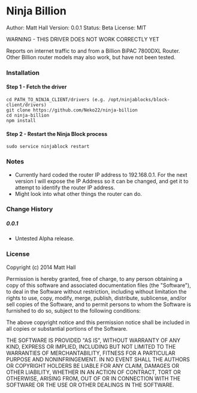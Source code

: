 Ninja Billion
=================
Author: Matt Hall
Version: 0.0.1
Status: Beta
License: MIT

WARNING - THIS DRIVER DOES NOT WORK CORRECTLY YET

Reports on internet traffic to and from a Billion BiPAC 7800DXL Router.
Other Billion router models may also work, but have not been tested.


### Installation
#### Step 1 - Fetch the driver
```
cd PATH_TO_NINJA_CLIENT/drivers (e.g. /opt/ninjablocks/block-client/drivers)
git clone https://github.com/Neko22/ninja-billion
cd ninja-billion
npm install
```


#### Step 2 - Restart the Ninja Block process
```
sudo service ninjablock restart
```


### Notes
- Currently hard coded the router IP address to 192.168.0.1. For the next version 
  I will expose the IP Address so it can be changed, and get it to attempt to 
  identify the router IP address.
- Might look into what other things the router can do.

### Change History
##### 0.0.1
- Untested Alpha release.


### License
Copyright (c) 2014 Matt Hall

Permission is hereby granted, free of charge, to any person obtaining a copy
of this software and associated documentation files (the "Software"), to deal
in the Software without restriction, including without limitation the rights
to use, copy, modify, merge, publish, distribute, sublicense, and/or sell
copies of the Software, and to permit persons to whom the Software is
furnished to do so, subject to the following conditions:

The above copyright notice and this permission notice shall be included in
all copies or substantial portions of the Software.

THE SOFTWARE IS PROVIDED "AS IS", WITHOUT WARRANTY OF ANY KIND, EXPRESS OR
IMPLIED, INCLUDING BUT NOT LIMITED TO THE WARRANTIES OF MERCHANTABILITY,
FITNESS FOR A PARTICULAR PURPOSE AND NONINFRINGEMENT. IN NO EVENT SHALL THE
AUTHORS OR COPYRIGHT HOLDERS BE LIABLE FOR ANY CLAIM, DAMAGES OR OTHER
LIABILITY, WHETHER IN AN ACTION OF CONTRACT, TORT OR OTHERWISE, ARISING FROM,
OUT OF OR IN CONNECTION WITH THE SOFTWARE OR THE USE OR OTHER DEALINGS IN
THE SOFTWARE.
